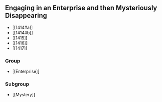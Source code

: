 ## Engaging in an Enterprise and then Mysteriously Disappearing

- [[1414#a]]
- [[1414#b]]
- [[1415]]
- [[1416]]
- [[1417]]

### Group
- [[Enterprise]]

### Subgroup
- [[Mystery]]

